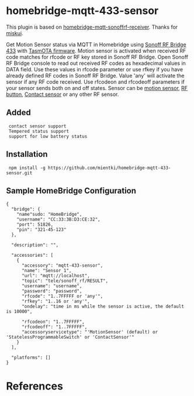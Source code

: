 # homebridge-mqtt-433-sensor

This plugin is based on [homebridge-mqtt-sonoffrf-receiver](https://github.com/miskui/homebridge-mqtt-sonoffrf-receiver). Thanks for [miskui](https://github.com/miskui).

Get Motion Sensor status via MQTT in Homebridge using [Sonoff RF Bridge 433](https://www.itead.cc/sonoff-rf-bridge-433.html) with [TasmOTA firmware](https://github.com/arendst/Sonoff-Tasmota/wiki).
Motion sensor is activated when received RF code matches for rfcode or RF key stored in Sonoff RF Bridge. Open Sonoff RF Bridge console to read out received RF codes as hexadecimal values in DATA field. Use these values in rfcode parameter or use rfkey if you have already defined RF codes in Sonoff RF Bridge. Value 'any' will activate the sensor if any RF code received. Use rfcodeon and rfcodeoff parameters if your sensor sends both on and off states.
Sensor can be [motion sensor](https://www.itead.cc/sonoff-rf-bridge-433.html), [RF button](https://www.aliexpress.com/item/86-Wall-Panel-Wireless-Remote-Transmitter-1-2-3-Channel-Sticky-RF-TX-Smart-For-Home/32793117889.html?spm=a2g0s.9042311.0.0.nUq3pZ), [Contact sensor](https://www.aliexpress.com/item/SECRUI-D026-Window-Door-Magnet-Sensor-Detector-Portable-Alarm-Sensors-Smart-Home-Detectors-Wireless-For-SECRUI/32891067687.html) or any other RF sensor.


Added
--------------------
     contact sensor support
     Tempered status support
     support for low battery status

Installation
--------------------
     npm install -g https://github.com/mientki/homebridge-mqtt-433-sensor.git

Sample HomeBridge Configuration
--------------------
    {
      "bridge": {
        "name"sudo: "HomeBridge",
        "username": "CC:33:3B:D3:CE:32",
        "port": 51826,
        "pin": "321-45-123"
      },

      "description": "",

      "accessories": [
        {
          "accessory": "mqtt-433-sensor",
          "name": "Sensor 1",
          "url": "mqtt://localhost",
          "topic": "tele/sonoff_rf/RESULT",
          "username": "username",
          "password": "password",
          "rfcode": "1..7FFFFF or 'any'",
          "rfkey": "1..16 or 'any'",
          "ondelay": "time in ms while the sensor is active, the default is 10000",
          
          "rfcodeon": "1..7FFFFF",
          "rfcodeoff": "1..7FFFFF",
          "accessoryservicetype": "'MotionSensor' (default) or 'StatelessProgrammableSwitch' or 'ContactSensor'"
        }
      ],

      "platforms": []
    }

# References

